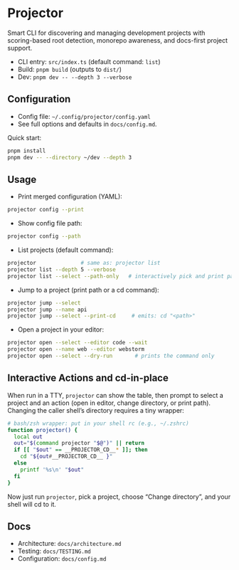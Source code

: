 # Projector

Smart CLI for discovering and managing development projects with scoring-based root detection, monorepo awareness, and docs-first project support.

- CLI entry: `src/index.ts` (default command: `list`)
- Build: `pnpm build` (outputs to `dist/`)
- Dev: `pnpm dev -- --depth 3 --verbose`

## Configuration
- Config file: `~/.config/projector/config.yaml`
- See full options and defaults in `docs/config.md`.

Quick start:
```sh
pnpm install
pnpm dev -- --directory ~/dev --depth 3
```

## Usage
- Print merged configuration (YAML):
```sh
projector config --print
```

- Show config file path:
```sh
projector config --path
```

- List projects (default command):
```sh
projector              # same as: projector list
projector list --depth 5 --verbose
projector list --select --path-only   # interactively pick and print path
```

- Jump to a project (print path or a cd command):
```sh
projector jump --select
projector jump --name api
projector jump --select --print-cd     # emits: cd "<path>"
```

- Open a project in your editor:
```sh
projector open --select --editor code --wait
projector open --name web --editor webstorm
projector open --select --dry-run       # prints the command only
```

## Interactive Actions and cd-in-place
When run in a TTY, `projector` can show the table, then prompt to select a project and an action (open in editor, change directory, or print path). Changing the caller shell’s directory requires a tiny wrapper:

```sh
# bash/zsh wrapper: put in your shell rc (e.g., ~/.zshrc)
function projector() {
  local out
  out="$(command projector "$@")" || return
  if [[ "$out" == __PROJECTOR_CD__* ]]; then
    cd "${out#__PROJECTOR_CD__ }"
  else
    printf '%s\n' "$out"
  fi
}
```

Now just run `projector`, pick a project, choose “Change directory”, and your shell will cd to it.

## Docs
- Architecture: `docs/architecture.md`
- Testing: `docs/TESTING.md`
- Configuration: `docs/config.md`
